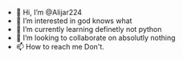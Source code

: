 - 👋 Hi, I’m @Alijar224
- 👀 I’m interested in god knows what
- 🌱 I’m currently learning definetly not python
- 💞️ I’m looking to collaborate on absolutly nothing
- 📫 How to reach me Don't.

<!---
Alijar224/Alijar224 is a ✨ special ✨ repository because its `README.md` (this file) appears on your GitHub profile.
You can click the Preview link to take a look at your changes.
--->
